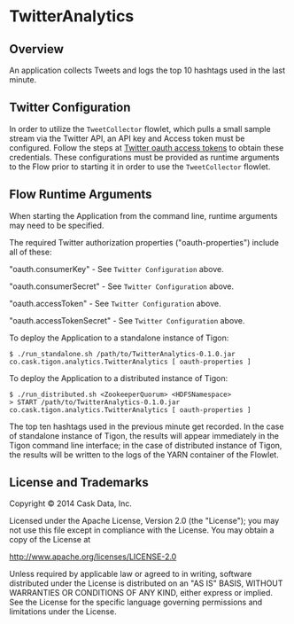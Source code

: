 # TwitterAnalytics

## Overview
An application collects Tweets and logs the top 10 hashtags used in the last minute.

## Twitter Configuration
In order to utilize the ``TweetCollector`` flowlet, which pulls a small sample stream via the Twitter API, an API key and Access token must be configured.
Follow the steps at [Twitter oauth access tokens](https://dev.twitter.com/oauth/overview/application-owner-access-tokens) to obtain these credentials.
These configurations must be provided as runtime arguments to the Flow prior to starting it in order to use the ``TweetCollector`` flowlet.

## Flow Runtime Arguments
When starting the Application from the command line, runtime arguments may need to be specified.

The required Twitter authorization properties ("oauth-properties") include all of these:

"oauth.consumerKey" - See ```Twitter Configuration``` above.

"oauth.consumerSecret" - See ```Twitter Configuration``` above.

"oauth.accessToken" - See ```Twitter Configuration``` above.

"oauth.accessTokenSecret" - See ```Twitter Configuration``` above.

To deploy the Application to a standalone instance of Tigon:
```
$ ./run_standalone.sh /path/to/TwitterAnalytics-0.1.0.jar co.cask.tigon.analytics.TwitterAnalytics [ oauth-properties ]
```

To deploy the Application to a distributed instance of Tigon:
```
$ ./run_distributed.sh <ZookeeperQuorum> <HDFSNamespace>
> START /path/to/TwitterAnalytics-0.1.0.jar co.cask.tigon.analytics.TwitterAnalytics [ oauth-properties ]
```

The top ten hashtags used in the previous minute get recorded. In the case of standalone instance of Tigon,
the results will appear immediately in the Tigon command line interface; in the case of distributed instance of Tigon,
the results will be written to the logs of the YARN container of the Flowlet.

## License and Trademarks

Copyright © 2014 Cask Data, Inc.

Licensed under the Apache License, Version 2.0 (the "License"); you may not
use this file except in compliance with the License. You may obtain a copy of
the License at

http://www.apache.org/licenses/LICENSE-2.0

Unless required by applicable law or agreed to in writing, software
distributed under the License is distributed on an "AS IS" BASIS, WITHOUT
WARRANTIES OR CONDITIONS OF ANY KIND, either express or implied. See the
License for the specific language governing permissions and limitations under
the License.

